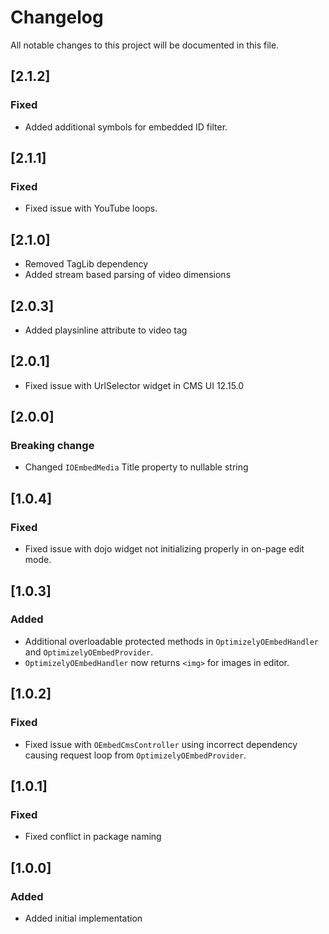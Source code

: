 # Changelog

All notable changes to this project will be documented in this file.

## [2.1.2]

### Fixed

- Added additional symbols for embedded ID filter.

## [2.1.1]

### Fixed

- Fixed issue with YouTube loops.

## [2.1.0]

- Removed TagLib dependency
- Added stream based parsing of video dimensions

## [2.0.3]

- Added playsinline attribute to video tag

## [2.0.1]

- Fixed issue with UrlSelector widget in CMS UI 12.15.0

## [2.0.0]

### Breaking change

- Changed `IOEmbedMedia` Title property to nullable string

## [1.0.4]

### Fixed

- Fixed issue with dojo widget not initializing properly in on-page edit mode.

## [1.0.3]

### Added

- Additional overloadable protected methods in `OptimizelyOEmbedHandler` and `OptimizelyOEmbedProvider`.
- `OptimizelyOEmbedHandler` now returns `<img>` for images in editor.

## [1.0.2]

### Fixed

- Fixed issue with `OEmbedCmsController` using incorrect dependency causing request loop from `OptimizelyOEmbedProvider`.

## [1.0.1]

### Fixed

- Fixed conflict in package naming

## [1.0.0]

### Added

- Added initial implementation
